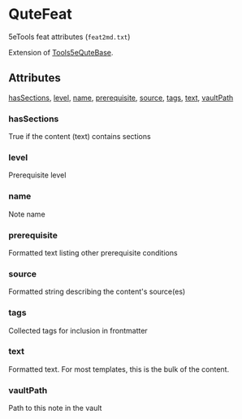 # QuteFeat

5eTools feat attributes (`feat2md.txt`)

Extension of [Tools5eQuteBase](Tools5eQuteBase.md).

## Attributes

[hasSections](#hassections), [level](#level), [name](#name), [prerequisite](#prerequisite), [source](#source), [tags](#tags), [text](#text), [vaultPath](#vaultpath)


### hasSections

True if the content (text) contains sections

### level

Prerequisite level

### name

Note name

### prerequisite

Formatted text listing other prerequisite conditions

### source

Formatted string describing the content's source(es)

### tags

Collected tags for inclusion in frontmatter

### text

Formatted text. For most templates, this is the bulk of the content.

### vaultPath

Path to this note in the vault
